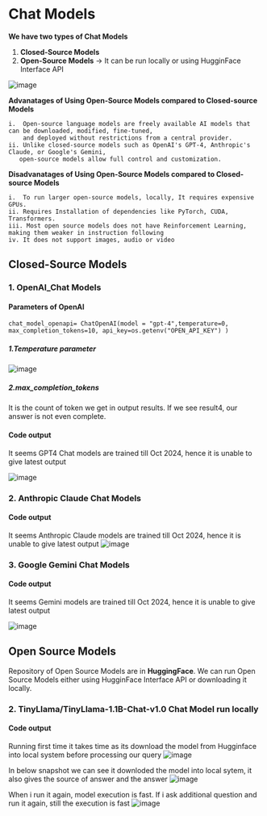 # Chat Models

******We have two types of Chat Models******
1. **Closed-Source Models**
2. **Open-Source Models** -> It can be run locally or using HugginFace Interface API

![image](https://github.com/user-attachments/assets/9e4985ec-0053-4bc5-ab90-d31f51ac49f3)

**Advanatages of Using Open-Source Models compared to Closed-source Models**
```
i.  Open-source language models are freely available AI models that can be downloaded, modified, fine-tuned,
    and deployed without restrictions from a central provider. 
ii. Unlike closed-source models such as OpenAI's GPT-4, Anthropic's Claude, or Google's Gemini,
   open-source models allow full control and customization.
```
**Disadvanatages of Using Open-Source Models compared to Closed-source Models**
```
i.  To run larger open-source models, locally, It requires expensive GPUs.
ii. Requires Installation of dependencies like PyTorch, CUDA, Transformers.
iii. Most open source models does not have Reinforcement Learning, making them weaker in instruction following
iv. It does not support images, audio or video
```


## Closed-Source Models 

### 1. OpenAI_Chat Models 
#### Parameters of OpenAI

```chat_model_openapi= ChatOpenAI(model = "gpt-4",temperature=0, max_completion_tokens=10, api_key=os.getenv("OPEN_API_KEY") )```

##### 1.Temperature parameter
![image](https://github.com/user-attachments/assets/e8ead1c5-4c49-4b84-a92e-58c178741a09)

##### 2.max_completion_tokens
It is the count of token we get in output results. If we see result4, our answer is not even complete.

#### Code output
It seems GPT4 Chat models are trained till Oct 2024, hence it is unable to give latest output

![image](https://github.com/user-attachments/assets/bf639bb8-6c41-46e7-8d95-1203dd6acf45)

### 2. Anthropic Claude Chat Models

#### Code output
It seems Anthropic Claude models are trained till Oct 2024, hence it is unable to give latest output
![image](https://github.com/user-attachments/assets/02323657-6b36-4b20-8451-08dbd15cd67c)

### 3. Google Gemini Chat Models

#### Code output
It seems Gemini models are trained till Oct 2024, hence it is unable to give latest output

![image](https://github.com/user-attachments/assets/e2fc60f6-39c9-44a9-b049-4394745ecb8a)

## Open Source Models 

Repository of Open Source Models are in **HuggingFace**.
We can run Open Source Models either using HugginFace Interface API or downloading it locally.

### 2. TinyLlama/TinyLlama-1.1B-Chat-v1.0 Chat Model run locally

#### Code output
Running first time it takes time as its download the model from Hugginface into local system before processing our query
![image](https://github.com/user-attachments/assets/9c1ea1e7-550f-4b61-b2b4-96857ede8528)

In below snapshot we can see it downloded the model into local sytem, it also gives the source of answer and the answer
![image](https://github.com/user-attachments/assets/2e7d58aa-826a-4655-b0a4-f6893be30b79)

When i run it again, model execution is fast. If i ask additional question and run it again, still the execution is fast
![image](https://github.com/user-attachments/assets/005de44e-9ab8-4205-8677-361788d9f332)



